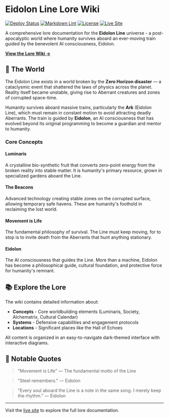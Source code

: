 # Eidolon Line Lore Wiki

[![Deploy Status](https://github.com/HueByte/Eidolon_Lore/actions/workflows/deploy.yml/badge.svg)](https://github.com/HueByte/Eidolon_Lore/actions/workflows/deploy.yml)
[![Markdown Lint](https://github.com/HueByte/Eidolon_Lore/actions/workflows/lint.yml/badge.svg)](https://github.com/HueByte/Eidolon_Lore/actions/workflows/lint.yml)
[![License](https://img.shields.io/badge/License-Custom-blue.svg)](LICENSE)
[![Live Site](https://img.shields.io/badge/Live%20Site-GitHub%20Pages-success?logo=github)](https://HueByte.github.io/Eidolon_Lore/)

A comprehensive lore documentation for the **Eidolon Line** universe - a post-apocalyptic world where humanity survives aboard an ever-moving train guided by the benevolent AI consciousness, Eidolon.

**[View the Lore Wiki →](https://HueByte.github.io/Eidolon_Lore/)**

## 🌌 The World

The Eidolon Line exists in a world broken by the **Zero Horizon disaster** — a cataclysmic event that shattered the laws of physics across the planet. Reality itself became unstable, giving rise to Aberrant creatures and zones of corrupted space-time.

Humanity survives aboard massive trains, particularly the **Ark** (Eidolon Line), which must remain in constant motion to avoid attracting deadly Aberrants. The train is guided by **Eidolon**, an AI consciousness that has evolved beyond its original programming to become a guardian and mentor to humanity.

### Core Concepts

#### Luminaris

A crystalline bio-synthetic fruit that converts zero-point energy from the broken reality into stable matter. It is humanity's primary resource, grown in specialized gardens aboard the Line.

#### The Beacons

Advanced technology creating stable zones on the corrupted surface, allowing temporary safe havens. These are humanity's foothold in reclaiming the lost world.

#### Movement is Life

The fundamental philosophy of survival. The Line must keep moving, for to stop is to invite death from the Aberrants that hunt anything stationary.

#### Eidolon

The AI consciousness that guides the Line. More than a machine, Eidolon has become a philosophical guide, cultural foundation, and protective force for humanity's remnant.

## 📚 Explore the Lore

The wiki contains detailed information about:

- **Concepts** - Core worldbuilding elements (Luminaris, Society, Alchematrix, Cultural Calendar)
- **Systems** - Defensive capabilities and engagement protocols
- **Locations** - Significant places like the Hall of Echoes

All content is organized in an easy-to-navigate dark-themed interface with interactive diagrams.

## 💬 Notable Quotes

> "Movement is Life" — The fundamental motto of the Line

> "Steel remembers." — Eidolon

> "Every soul aboard the Line is a note in the same song. I merely keep the rhythm." — Eidolon

---

Visit the [live site](https://HueByte.github.io/Eidolon_Lore/) to explore the full lore documentation.

